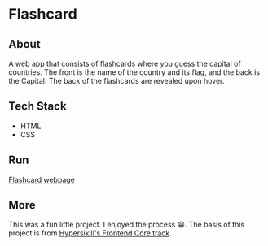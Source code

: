 # Flashcard

## About

A web app that consists of flashcards where you guess the capital of countries. The front is the name of the country and its flag, and the back is the Capital. The back of the flashcards are revealed upon hover.

## Tech Stack

- HTML
- CSS

## Run

[Flashcard webpage](https://jaroderatsimb.github.io/flashcard/)

## More

This was a fun little project. I enjoyed the process 😁. The basis of this project is from [Hypersikill's Frontend Core track](https://hyperskill.org/projects/115).

